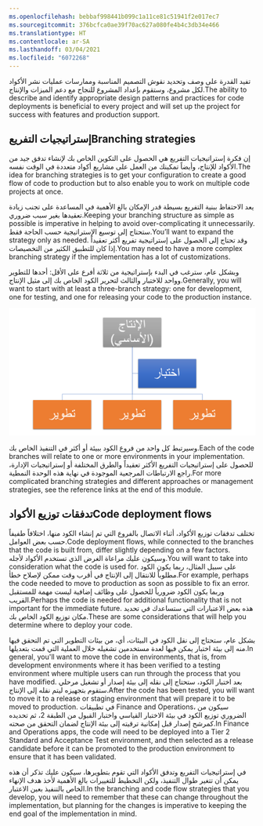 ```yaml
---
ms.openlocfilehash: bebbaf998441b099c1a11ce81c51941f2e017ec7
ms.sourcegitcommit: 376bcfca0ae39f70ac627a080fe4b4c3db34e466
ms.translationtype: HT
ms.contentlocale: ar-SA
ms.lasthandoff: 03/04/2021
ms.locfileid: "6072268"
---
```


<span data-ttu-id="8c167-101">تفيد القدرة على وصف وتحديد نقوش التصميم المناسبة وممارسات عمليات نشر الأكواد لكل مشروع، وستقوم بإعداد المشروع للنجاح مع دعم الميزات والإنتاج.</span><span class="sxs-lookup"><span data-stu-id="8c167-101">The ability to describe and identify appropriate design patterns and practices for code deployments is beneficial to every project and will set up the project for success with features and production support.</span></span>

## <a name="branching-strategies"></a><span data-ttu-id="8c167-102">إستراتيجيات التفريع</span><span class="sxs-lookup"><span data-stu-id="8c167-102">Branching strategies</span></span>

<span data-ttu-id="8c167-103">إن فكرة إستراتيجيات التفريع هي الحصول على التكوين الخاص بك لإنشاء تدفق جيد من الأكواد للإنتاج، وأيضاً تمكينك من العمل على مشاريع أكواد متعددة في الوقت نفسه.</span><span class="sxs-lookup"><span data-stu-id="8c167-103">The idea for branching strategies is to get your configuration to create a good flow of code to production but to also enable you to work on multiple code projects at once.</span></span> 

<span data-ttu-id="8c167-104">يعد الاحتفاظ ببنية التفريع بسيطة قدر الإمكان بالغ الأهمية في المساعدة على تجنب زيادة تعقيدها بغير سبب ضروري.</span><span class="sxs-lookup"><span data-stu-id="8c167-104">Keeping your branching structure as simple as possible is imperative in helping to avoid over-complicating it unnecessarily.</span></span> <span data-ttu-id="8c167-105">ستحتاج إلى توسيع الإستراتيجية حسب الحاجة فقط.</span><span class="sxs-lookup"><span data-stu-id="8c167-105">You’ll want to expand the strategy only as needed.</span></span> <span data-ttu-id="8c167-106">وقد تحتاج إلى الحصول على إستراتيجية تفريع أكثر تعقيداً إذا كان للتطبيق الكثير من التخصيصات.</span><span class="sxs-lookup"><span data-stu-id="8c167-106">You may need to have a more complex branching strategy if the implementation has a lot of customizations.</span></span> 

<span data-ttu-id="8c167-107">وبشكل عام، سترغب في البدء بإستراتيجية من ثلاثة أفرع على الأقل: أحدها للتطوير وواحد للاختبار والثالث لتحرير الكود الخاص بك إلى مثيل الإنتاج.</span><span class="sxs-lookup"><span data-stu-id="8c167-107">Generally, you will want to start with at least a three-branch strategy: one for development, one for testing, and one for releasing your code to the production instance.</span></span> 

![مخطط إستراتيجية تفريع من ثلاثة أفرع.](../media/branching.png)

<span data-ttu-id="8c167-109">وسيرتبط كل واحد من فروع الكود ببيئة أو أكثر في التنفيذ الخاص بك.</span><span class="sxs-lookup"><span data-stu-id="8c167-109">Each of the code branches will relate to one or more environments in your implementation.</span></span> <span data-ttu-id="8c167-110">للحصول على إستراتيجيات التفريع الأكثر تعقيداً والطرق المختلفة أو إستراتيجيات الإدارة، راجع الارتباطات المرجعية الموجودة في نهاية هذه الوحدة النمطية.</span><span class="sxs-lookup"><span data-stu-id="8c167-110">For more complicated branching strategies and different approaches or management strategies, see the reference links at the end of this module.</span></span>

## <a name="code-deployment-flows"></a><span data-ttu-id="8c167-111">تدفقات توزيع الأكواد</span><span class="sxs-lookup"><span data-stu-id="8c167-111">Code deployment flows</span></span>

<span data-ttu-id="8c167-112">تختلف تدفقات توزيع الأكواد، أثناء الاتصال بالفروع التي تم إنشاء الكود منها، اختلافاً طفيفاً حسب بعض العوامل.</span><span class="sxs-lookup"><span data-stu-id="8c167-112">Code deployment flows, while connected to the branches that the code is built from, differ slightly depending on a few factors.</span></span> <span data-ttu-id="8c167-113">وسيكون عليك مراعاة الغرض الذي تستخدم الأكواد لأجله.</span><span class="sxs-lookup"><span data-stu-id="8c167-113">You will want to take into consideration what the code is used for.</span></span> <span data-ttu-id="8c167-114">على سبيل المثال، ربما يكون الكود مطلوباً للانتقال إلى الإنتاج في أقرب وقت ممكن لإصلاح خطأ.</span><span class="sxs-lookup"><span data-stu-id="8c167-114">For example, perhaps the code needed to move to production as soon as possible to fix an error.</span></span> <span data-ttu-id="8c167-115">وربما يكون الكود ضرورياً للحصول على وظائف إضافية ليست مهمة للمستقبل القريب.</span><span class="sxs-lookup"><span data-stu-id="8c167-115">Perhaps the code is needed for additional functionality that is not important for the immediate future.</span></span> <span data-ttu-id="8c167-116">هذه بعض الاعتبارات التي ستساعدك في تحديد مكان توزيع الكود الخاص بك.</span><span class="sxs-lookup"><span data-stu-id="8c167-116">These are some considerations that will help you determine where to deploy your code.</span></span>

<span data-ttu-id="8c167-117">بشكل عام، ستحتاج إلى نقل الكود في البيئات، أي، من بيئات التطوير التي تم التحقق فيها منه إلى بيئة اختبار يمكن فيها لعدة مستخدمين تشغيله خلال العملية التي قمت بتعديلها.</span><span class="sxs-lookup"><span data-stu-id="8c167-117">In general, you'll want to move the code in environments, that is, from development environments where it has been verified to a testing environment where multiple users can run through the process that you have modified.</span></span> <span data-ttu-id="8c167-118">بعد اختبار الكود، ستحتاج إلى نقله إلى بيئة إصدار أو تشغيل مرحلي ستقوم بتجهيزه ليتم نقله إلى الإنتاج.</span><span class="sxs-lookup"><span data-stu-id="8c167-118">After the code has been tested, you will want to move it to a release or staging environment that will prepare it to be moved to production.</span></span> <span data-ttu-id="8c167-119">في تطبيقات Finance and Operations، سيكون من الضروري توزيع الكود في بيئة الاختبار القياسي واختبار القبول من الطبقة 2، ثم تحديده كمرشح إصدار قبل إمكانية ترقيته إلى بيئة الإنتاج لضمان التحقق من صحته.</span><span class="sxs-lookup"><span data-stu-id="8c167-119">In Finance and Operations apps, the code will need to be deployed into a Tier 2 Standard and Acceptance Test environment, and then selected as a release candidate before it can be promoted to the production environment to ensure that it has been validated.</span></span>

<span data-ttu-id="8c167-120">في إستراتيجيات التفريع وتدفق الأكواد التي تقوم بتطويرها، سيكون عليك تذكر أن هذه يمكن أن تتغير طوال التنفيذ، ولكن التخطيط للتغييرات بالغ الأهمية لأخذ هدف الإنهاء الخاص بالتنفيذ بعين الاعتبار.</span><span class="sxs-lookup"><span data-stu-id="8c167-120">In the branching and code flow strategies that you develop, you will need to remember that these can change throughout the implementation, but planning for the changes is imperative to keeping the end goal of the implementation in mind.</span></span>
 
